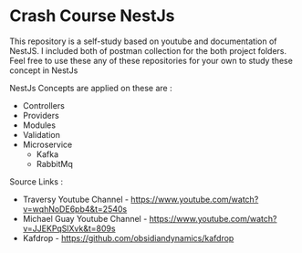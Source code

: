 # Crash Course NestJs

This repository is a self-study based on youtube and documentation of NestJS. I included both of postman collection for the both project folders. Feel free to use these any of these repositories for your own to study these concept in NestJs

NestJs Concepts are applied on these are :
* Controllers
* Providers
* Modules
* Validation
* Microservice
  * Kafka
  * RabbitMq

Source Links :
* Traversy Youtube Channel - https://www.youtube.com/watch?v=wqhNoDE6pb4&t=2540s
* Michael Guay Youtube Channel - https://www.youtube.com/watch?v=JJEKPqSlXvk&t=809s
* Kafdrop - https://github.com/obsidiandynamics/kafdrop
